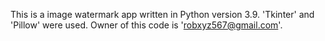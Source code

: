 This is a image watermark app written in Python version 3.9.
'Tkinter' and 'Pillow' were used.
Owner of this code is 'robxyz567@gmail.com'.
